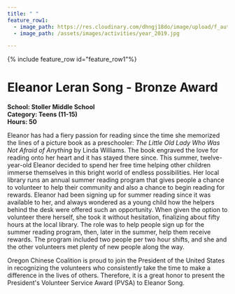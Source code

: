 ```yaml
---
title: " "
feature_row1:
  - image_path: https://res.cloudinary.com/dhngj18do/image/upload/f_auto,q_auto/v1/images/pvsa/2019_eleanor
  - image_path: /assets/images/activities/year_2019.jpg

---
```


{% include feature_row id="feature_row1"%}

# Eleanor Leran Song - Bronze Award

**School: Stoller Middle School**  
**Category: Teens (11-15)**  
**Hours: 50**  

Eleanor has had a fiery passion for reading since the time she memorized the lines of a picture book as a preschooler: *The Little Old Lady Who Was Not Afraid of Anything* by Linda Williams. The book engraved the love for reading onto her heart and it has stayed there since. This summer, twelve-year-old Eleanor decided to spend her free time helping other children immerse themselves in this bright world of endless possibilities. Her local library runs an annual summer reading program that gives people a chance to volunteer to help their community and also a chance to begin reading for rewards. Eleanor had been signing up for summer reading since it was available to her, and always wondered as a young child how the helpers behind the desk were offered such an opportunity. When given the option to volunteer there herself, she took it without hesitation, finalizing about fifty hours at the local library. The role was to help people sign up for the summer reading program, then, later in the summer, help them receive rewards. The program included two people per two hour shifts, and she and the other volunteers met plenty of new people along the way.

Oregon Chinese Coalition is proud to join the President of the United States in recognizing the volunteers who consistently take the time to make a difference in the lives of others. Therefore, it is a great honor to present the President's Volunteer Service Award (PVSA) to Eleanor Song.
